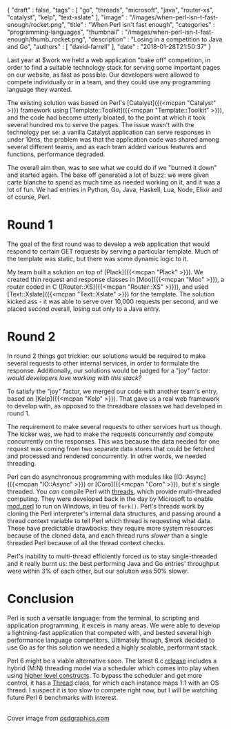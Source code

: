 {
   "draft" : false,
   "tags" : [
      "go",
      "threads",
      "microsoft",
      "java",
      "router-xs",
      "catalyst",
      "kelp",
      "text-xslate"
   ],
   "image" : "/images/when-perl-isn-t-fast-enough/rocket.png",
   "title" : "When Perl isn't fast enough",
   "categories" : "programming-languages",
   "thumbnail" : "/images/when-perl-isn-t-fast-enough/thumb_rocket.png",
   "description" : "Losing in a competition to Java and Go",
   "authors" : [
      "david-farrell"
   ],
   "date" : "2018-01-28T21:50:37"
}

Last year at $work we held a web application "bake off" competition, in order to find a suitable technology stack for serving some important pages on our website, as fast as possible. Our developers were allowed to compete individually or in a team, and they could use any programming language they wanted.

The existing solution was based on Perl's [Catalyst]({{<mcpan "Catalyst" >}}) framework using [Template::Toolkit]({{<mcpan "Template::Toolkit" >}}), and the code had become utterly bloated, to the point at which it took several hundred ms to serve the pages. The issue wasn't with the technology per se: a vanilla Catalyst application can serve responses in under 10ms, the problem was that the application code was shared among several different teams, and as each team added various features and functions, performance degraded.

The overall aim then, was to see what we could do if we "burned it down" and started again. The bake off generated a lot of buzz: we were given carte blanche to spend as much time as needed working on it, and it was a lot of fun. We had entries in Python, Go, Java, Haskell, Lua, Node, Elixir and of course, Perl.

# Round 1

The goal of the first round was to develop a web application that would respond to certain GET requests by serving a particular template. Much of the template was static, but there was some dynamic logic to it.

My team built a solution on top of [Plack]({{<mcpan "Plack" >}}). We created thin request and response classes in [Moo]({{<mcpan "Moo" >}}), a router coded in C ([Router::XS]({{<mcpan "Router::XS" >}})), and used [Text::Xslate]({{<mcpan "Text::Xslate" >}}) for the template. The solution kicked ass - it was able to serve over 10,000 requests per second, and we placed second overall, losing out only to a Java entry.

# Round 2

In round 2 things got trickier: our solutions would be required to make several requests to other internal services, in order to formulate the response. Additionally, our solutions would be judged for a "joy" factor: _would developers love working with this stack?_

To satisfy the "joy" factor, we merged our code with another team's entry, based on [Kelp]({{<mcpan "Kelp" >}}). That gave us a real web framework to develop with, as opposed to the threadbare classes we had developed in round 1.

The requirement to make several requests to other services hurt us though. The kicker was, we had to make the requests concurrently *and* compute concurrently on the responses. This was because the data needed for one request was coming from two separate data stores that could be fetched and processed and rendered concurrently. In other words, we needed threading.

Perl can do asynchronous programming with modules like [IO::Async]({{<mcpan "IO::Async" >}}) or [Coro]({{<mcpan "Coro" >}}), but it's single threaded. You *can* compile Perl with [threads](https://perldoc.perl.org/threads.html), which provide multi-threaded computing. They were developed back in the day by Microsoft to enable [mod_perl](https://perl.apache.org/) to run on Windows, in lieu of `fork()`. Perl's threads work by cloning the Perl interpreter's internal data structures, and passing around a thread context variable to tell Perl which thread is requesting what data. These have predictable drawbacks: they require more system resources because of the cloned data, and each thread runs _slower_ than a single threaded Perl because of all the thread context checks.

Perl's inability to multi-thread efficiently forced us to stay single-threaded and it really burnt us: the best performing Java and Go entries' throughput were within 3% of each other, but our solution was 50% slower.

# Conclusion

Perl is such a versatile language: from the terminal, to scripting and application programming, it excels in many areas. We were able to develop a lightning-fast application that competed with, and bested several high performance language competitors. Ultimately though, $work decided to use Go as for this solution we needed a highly scalable, performant stack.

Perl 6 might be a viable alternative soon. The latest 6.c [release](https://perl6.org/downloads/) includes a hybrid (M:N) threading model via a scheduler which comes into play when using [higher level constructs](https://docs.perl6.org/language/concurrency). To bypass the scheduler and get more control, it has a [Thread](https://docs.perl6.org/type/Thread) class, for which each instance maps 1:1 with an OS thread. I suspect it is too slow to compete right now, but I will be watching future Perl 6 benchmarks with interest.

\
Cover image from [psdgraphics.com](http://www.psdgraphics.com/psd/rocket-icon-psd/)
